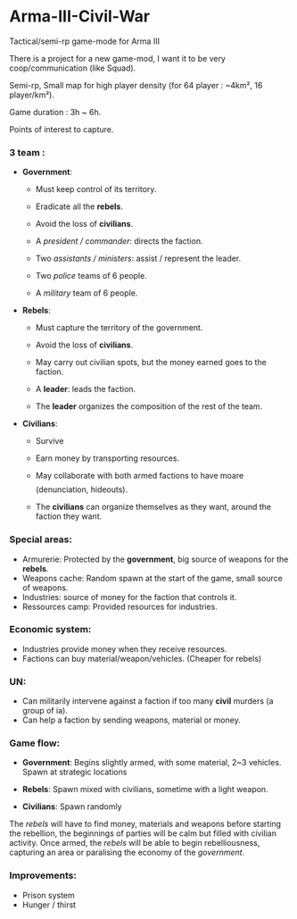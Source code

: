 # Arma-III-Civil-War
Tactical/semi-rp game-mode for Arma III

There is a project for a new game-mod, I want it to be very coop/communication (like Squad).


Semi-rp, Small map for high player density (for 64 player : ~4km², 16 player/km²).

Game duration : 3h ~ 6h.

Points of interest to capture.

### 3 team : 
  - __Government__:
  
    * Must keep control of its territory.
    * Eradicate all the __rebels__.
    * Avoid the loss of __civilians__.

    * A _president / commander_: directs the faction.
    * Two _assistants / ministers_: assist / represent the leader.
    * Two _police_ teams of 6 people.
    * A _military_ team of 6 people.
    
  - __Rebels__: 
  
    * Must capture the territory of the government.
    * Avoid the loss of __civilians__.
    * May carry out civilian spots, but the money earned goes to the faction.

    * A __leader__: leads the faction.
    * The __leader__ organizes the composition of the rest of the team.

  - __Civilians__:
  
    * Survive
    * Earn money by transporting resources.
    * May collaborate with both armed factions to have moare $$ $$ (denunciation, hideouts).

    * The __civilians__ can organize themselves as they want, around the faction they want.

### Special areas:

  * Armurerie: Protected by the __government__, big source of weapons for the __rebels__.
  * Weapons cache: Random spawn at the start of the game, small source of weapons.
  * Industries: source of money for the faction that controls it.
  * Ressources camp: Provided resources for industries.

### Economic system: 

  * Industries provide money when they receive resources.
  * Factions can buy material/weapon/vehicles. (Cheaper for rebels)

### UN:
  * Can militarily intervene against a faction if too many __civil__ murders (a group of ia).
  * Can help a faction by sending weapons, material or money.

### Game flow:

  * __Government__: 
    Begins slightly armed, with some material, 2~3 vehicles.
    Spawn at strategic locations

  * __Rebels__: Spawn mixed with civilians, sometime with a light weapon.

  * __Civilians__: Spawn randomly

  The _rebels_ will have to find money, materials and weapons before starting the rebellion, the beginnings of parties will be calm but   filled with civilian activity.
  Once armed, the _rebels_ will be able to begin rebelliousness, capturing an area or paralising the economy of the _government_.


### Improvements:
  * Prison system
  * Hunger / thirst
